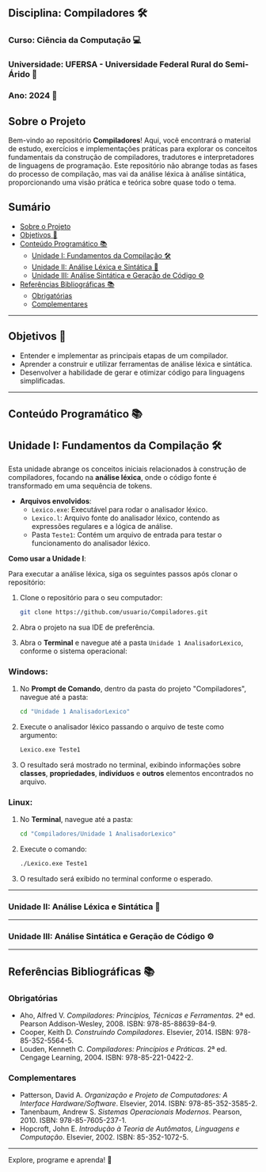 ## Disciplina: Compiladores 🛠️  
### Curso: Ciência da Computação 💻  
### Universidade: UFERSA - Universidade Federal Rural do Semi-Árido 🌱  
### Ano: 2024 📅  

## Sobre o Projeto

Bem-vindo ao repositório **Compiladores**! Aqui, você encontrará o material de estudo, exercícios e implementações práticas para explorar os conceitos fundamentais da construção de compiladores, tradutores e interpretadores de linguagens de programação. Este repositório não abrange todas as fases do processo de compilação, mas vai da análise léxica à análise sintática, proporcionando uma visão prática e teórica sobre quase todo o tema.  

## Sumário

- [Sobre o Projeto](#sobre-o-projeto)
- [Objetivos 🎯](#objetivos)
- [Conteúdo Programático 📚](#conteúdo-programático)
  - [Unidade I: Fundamentos da Compilação 🛠️](#unidade-i-fundamentos-da-compilação)
  - [Unidade II: Análise Léxica e Sintática 🧐](#unidade-ii-análise-léxica-e-sintática)
  - [Unidade III: Análise Sintática e Geração de Código ⚙️](#unidade-iii-análise-sintática-e-geração-de-código)
- [Referências Bibliográficas 📚](#referências-bibliográficas)
  - [Obrigatórias](#obrigatórias)
  - [Complementares](#complementares)

---

## Objetivos 🎯  
- Entender e implementar as principais etapas de um compilador.  
- Aprender a construir e utilizar ferramentas de análise léxica e sintática.  
- Desenvolver a habilidade de gerar e otimizar código para linguagens simplificadas.  

---

## Conteúdo Programático 📚  

## Unidade I: Fundamentos da Compilação 🛠️  

Esta unidade abrange os conceitos iniciais relacionados à construção de compiladores, focando na **análise léxica**, onde o código fonte é transformado em uma sequência de tokens.

- **Arquivos envolvidos**:
  - `Lexico.exe`: Executável para rodar o analisador léxico.
  - `Lexico.l`: Arquivo fonte do analisador léxico, contendo as expressões regulares e a lógica de análise.
  - Pasta `Teste1`: Contém um arquivo de entrada para testar o funcionamento do analisador léxico.

**Como usar a Unidade I**:

Para executar a análise léxica, siga os seguintes passos após clonar o repositório:

1. Clone o repositório para o seu computador:
   ```bash
   git clone https://github.com/usuario/Compiladores.git
   ```

2. Abra o projeto na sua IDE de preferência.

3. Abra o **Terminal** e navegue até a pasta `Unidade 1 AnalisadorLexico`, conforme o sistema operacional:

### Windows:
1. No **Prompt de Comando**, dentro da pasta do projeto "Compiladores", navegue até a pasta:
   ```bash
   cd "Unidade 1 AnalisadorLexico"
   ```
2. Execute o analisador léxico passando o arquivo de teste como argumento:
   ```bash
   Lexico.exe Teste1
   ```
3. O resultado será mostrado no terminal, exibindo informações sobre **classes**, **propriedades**, **indivíduos** e **outros** elementos encontrados no arquivo.

### Linux:
1. No **Terminal**, navegue até a pasta:
   ```bash
   cd "Compiladores/Unidade 1 AnalisadorLexico"
   ```
2. Execute o comando:
   ```bash
   ./Lexico.exe Teste1
   ```
3. O resultado será exibido no terminal conforme o esperado.

---

### Unidade II: Análise Léxica e Sintática 🧐  

---

### Unidade III: Análise Sintática e Geração de Código ⚙️  

---

## Referências Bibliográficas 📚  

### Obrigatórias  
- Aho, Alfred V. *Compiladores: Princípios, Técnicas e Ferramentas*. 2ª ed. Pearson Addison-Wesley, 2008. ISBN: 978-85-88639-84-9.  
- Cooper, Keith D. *Construindo Compiladores*. Elsevier, 2014. ISBN: 978-85-352-5564-5.  
- Louden, Kenneth C. *Compiladores: Princípios e Práticas*. 2ª ed. Cengage Learning, 2004. ISBN: 978-85-221-0422-2.  

### Complementares  
- Patterson, David A. *Organização e Projeto de Computadores: A Interface Hardware/Software*. Elsevier, 2014. ISBN: 978-85-352-3585-2.  
- Tanenbaum, Andrew S. *Sistemas Operacionais Modernos*. Pearson, 2010. ISBN: 978-85-7605-237-1.  
- Hopcroft, John E. *Introdução à Teoria de Autômatos, Linguagens e Computação*. Elsevier, 2002. ISBN: 85-352-1072-5.  

---

Explore, programe e aprenda! 🚀

